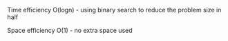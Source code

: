 Time efficiency
O(logn) - using binary search to reduce the problem size in half

Space efficiency
O(1) - no extra space used